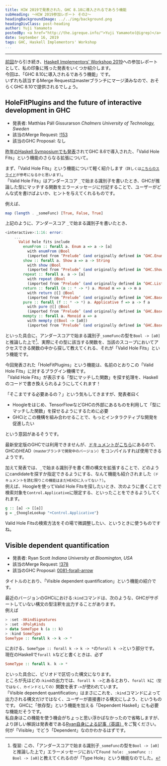 ```yaml
---
title: HIW 2019で発表された、GHC 8.10に導入されるであろう機能
subHeading: ～HIW 2019参加レポート その2～
headingBackgroundImage: ../../img/background.png
headingDivClass: post-heading
author: Yuji Yamamoto
postedBy: <a href="http://the.igreque.info/">Yuji Yamamoto(@igrep)</a>
date: September 16, 2019
tags: GHC, Haskell Implementors' Workshop
...
```

---

[前回](/posts/2019/hiw-ghc8.8.html)から引き続き、[Haskell Implementors' Workshop 2019](https://icfp19.sigplan.org/home/hiw-2019#About)への参加レポートとして、私の印象に残った発表をいくつか紹介します。  
今回は、「GHC 8.10に導入されるであろう機能」です。  
いずれも該当するMerge Requestはmasterブランチにマージ済みなので、おそらくGHC 8.10で提供されるでしょう。

## HoleFitPlugins and the future of interactive development in GHC

- 発表者: Matthías Páll Gissurarson *Chalmers University of Technology, Sweden*
- 該当のMerge Request: [!153](https://gitlab.haskell.org/ghc/ghc/merge_requests/153)
- 該当のGHC Proposal: なし

[昨年のHaskell Symposiumでも発表](https://icfp18.sigplan.org/details/haskellsymp-2018-papers/10/Suggesting-Valid-Hole-Fits-for-Typed-Holes-Experience-Report-)されてGHC 8.6で導入された、「Valid Hole Fits」という機能のさらなる拡張について。

まず、「Valid Hole Fits」という機能について軽く紹介します<small>（詳しくは[こちらのスライド](https://wataru86.github.io/slides/vhs/)が参考になるかと思います）</small>。  
「Valid Hole Fits」はアンダースコア `_`で始まる識別子を書いたとき、GHCが推論した型にマッチする関数をエラーメッセージに付記することで、ユーザーがどんな式を書けばよいか、ヒントを与えてくれるものです。

例えば、

```haskell
map (length . _someFunc) [True, False, True]
```

上記のように、アンダースコア `_`で始まる識別子を書いたとき、

```haskell
<interactive>:1:16: error:
    ...
      Valid hole fits include
        enumFrom :: forall a. Enum a => a -> [a]
          with enumFrom @Bool
          (imported from ‘Prelude’ (and originally defined in ‘GHC.Enum’))
        show :: forall a. Show a => a -> String
          with show @Bool
          (imported from ‘Prelude’ (and originally defined in ‘GHC.Show’))
        repeat :: forall a. a -> [a]
          with repeat @Bool
          (imported from ‘Prelude’ (and originally defined in ‘GHC.List’))
        return :: forall (m :: * -> *) a. Monad m => a -> m a
          with return @[] @Bool
          (imported from ‘Prelude’ (and originally defined in ‘GHC.Base’))
        pure :: forall (f :: * -> *) a. Applicative f => a -> f a
          with pure @[] @Bool
          (imported from ‘Prelude’ (and originally defined in ‘GHC.Base’))
        mempty :: forall a. Monoid a => a
          with mempty @(Bool -> [a0])
          (imported from ‘Prelude’ (and originally defined in ‘GHC.Base’))
```

といった具合に、アンダースコアで始まる識別子`_someFunc`の型を`Bool -> [a0]`と推論した上で[^type-hole]、実際にその型に該当する関数を、当該のスコープにおいてアクセスできる関数の中から探して教えてくれる、それが「Valid Hole Fits」という機能です。

[^type-hole]: 復習: この、「アンダースコアで始まる識別子`_someFunc`の型を`Bool -> [a0]`と推論した上で」エラーメッセージにおいて`Found hole: _someFunc :: Bool -> [a0]`と教えてくれるのが「Type Hole」という機能なのでした。

今回発表された「HoleFitPlugins」という機能は、名前のとおりこの「Valid Hole Fits」に対するプラグイン機構です。  
「Valid Hole Fits」が表示する「型にマッチした関数」を探す処理を、Haskellのコードで書き換えられるようにしてくれます！

「そこまでする必要あるの？」という気もしてきますが、発表者曰く

- Hoogleをはじめ、TensorFlowなどGHCの外部にあるものを利用して「型にマッチした関数」を探せるようにするために必要
- GHCiとこの機構を組み合わせることで、もっとインタラクティブな開発を促進したい

という意図があるそうです。

最新安定版のGHCでは利用できませんが、[ドキュメントがこちら](https://ghc.gitlab.haskell.org/ghc/doc/users_guide/extending_ghc.html#hole-fit-plugins)にあるので、GHCのHEAD<small>（masterブランチで開発中のバージョン）</small>をコンパイルすれば使用できるようです。

加えて発表では、`_`で始まる識別子を書く際の構文を拡張することで、どのようにcandidateを探すか指定できるようにする、なんて機能も紹介されました<small>（ドキュメントを読む限りこの機能はまだHEADに入ってない？）</small>。  
例えば、Hoogleを使ってValid Hole Fitsを探したいとき、次のように書くことで検索対象を`Control.Applicative`に限定する、といったことをできるようしてくれます。

```haskell
g :: [a] -> [[a]]
g = _{hoogleLookup "+Control.Applicative"}
```

Valid Hole Fitsの検索方法をその場で微調整したい、というときに使うものですね。

## Visible dependent quantification

- 発表者: Ryan Scott *Indiana University at Bloomington, USA*
- 該当のMerge Request: [!378](https://gitlab.haskell.org/ghc/ghc/merge_requests/378)
- 該当のGHC Proposal: [0081-forall-arrow](https://github.com/ghc-proposals/ghc-proposals/blob/master/proposals/0081-forall-arrow.rst)

タイトルのとおり、「Visible dependent quantification」という機能の紹介です。

最近のバージョンのGHCiにおける`:kind`コマンドは、次のような、GHCがサポートしていない構文の型注釈を出力することがあります。  
例えば

```haskell
> :set -XKindSignatures
> :set -XPolyKinds
> data SomeType k (a :: k)
> :kind SomeType
SomeType :: forall k -> k -> *
```

における、`SomeType :: forall k -> k -> *`の`forall k ->`という部分です。  
現在のHaskellで`forall k`などと書くときは、必ず

```haskell
SomeType :: forall k. k -> *
```

といった具合に、ピリオドで区切った構文になります。  
ところが先ほどの`:kind`の出力では、`forall k ->`とあるとおり、`forall k`に<small>（型ではなく、カインドとしての）</small>関数を表す`->`が使われています。  
「Visible dependent quantification」はまさにこれを、`:kind`コマンドによって出力される構文だけではなく、ユーザーが直接書ける構文にしよう、というものです。
GHCに「依存型」という機能を加える「Dependent Haskell」にも必要な機能だそうです。  
私自身はこの機能を使う機会がちょっと思い浮かばなかったので省略しますが、より詳しい解説は発表者である[Ryan自身による記事（英語）](https://ryanglscott.github.io/2019/03/15/visible-dependent-quantification-in-haskell/)をご覧ください。何が「Visible」でどう「Dependent」なのかわかるはずです。
